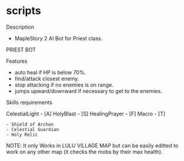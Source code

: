# scripts

Description
  - MapleStory 2 AI Bot for Priest class.

PRIEST BOT 

Features 
  - auto heal if HP is below 70%.
  - find/attack closest enemy.
  - stop attacking if no enemies is on range.
  - jumps upward/downward if necessary to get to the enemies.

Skills requirements

CelestialLight - [A]
HolyBlast - [S]
HealingPrayer - [F]
  Macro - [T]
  
    - Shield of Archon
    - Celestial Guardian
    - Holy Relic

NOTE: It only Works in LULU VILLAGE MAP but can be easily editted to work on any other map (it checks the mobs by their max health).
